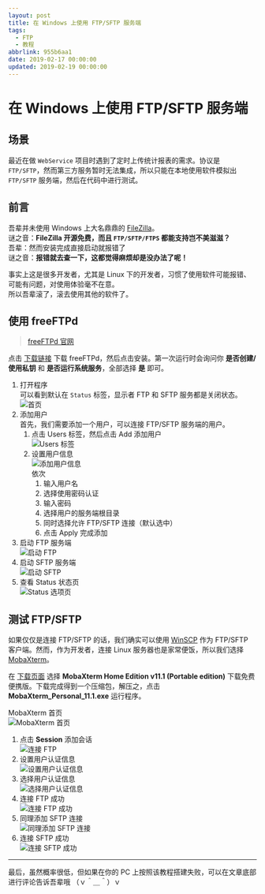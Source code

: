 ```yaml
---
layout: post
title: 在 Windows 上使用 FTP/SFTP 服务端
tags:
  - FTP
  - 教程
abbrlink: 955b6aa1
date: 2019-02-17 00:00:00
updated: 2019-02-19 00:00:00
---
```


# 在 Windows 上使用 FTP/SFTP 服务端

## 场景

最近在做 `WebService` 项目时遇到了定时上传统计报表的需求。协议是 `FTP/SFTP`，然而第三方服务暂时无法集成，所以只能在本地使用软件模拟出 `FTP/SFTP` 服务端，然后在代码中进行测试。

## 前言

吾辈并未使用 Windows 上大名鼎鼎的 [FileZilla](https://filezilla-project.org/)。  
谜之音：**FileZilla 开源免费，而且 `FTP/SFTP/FTPS` 都能支持岂不美滋滋？**  
吾辈：然而安装完成直接启动就报错了  
谜之音：**报错就去查一下，这都觉得麻烦却是没办法了呢！**

事实上这是很多开发者，尤其是 Linux 下的开发者，习惯了使用软件可能报错、可能有问题，对使用体验毫不在意。  
所以吾辈滚了，滚去使用其他的软件了。

## 使用 freeFTPd

> [freeFTPd 官网](http://www.freesshd.com/)

点击 [下载链接](http://www.freesshd.com/freeFTPd.exe) 下载 freeFTPd，然后点击安装。第一次运行时会询问你 **是否创建/使用私钥** 和 **是否运行系统服务**，全部选择 **是** 即可。

1. 打开程序  
   可以看到默认在 `Status` 标签，显示者 FTP 和 SFTP 服务都是关闭状态。
   ![首页](https://cdn.jsdelivr.net/gh/rxliuli/img-bed/20190217213152.png)
2. 添加用户  
   首先，我们需要添加一个用户，可以连接 FTP/SFTP 服务端的用户。
   1. 点击 Users 标签，然后点击 Add 添加用户  
      ![Users 标签](https://cdn.jsdelivr.net/gh/rxliuli/img-bed/20190217213700.png)
   2. 设置用户信息  
      ![添加用户信息](https://cdn.jsdelivr.net/gh/rxliuli/img-bed/20190217214421.png)  
      依次
      1. 输入用户名
      2. 选择使用密码认证
      3. 输入密码
      4. 选择用户的服务端根目录
      5. 同时选择允许 FTP/SFTP 连接（默认选中）
      6. 点击 Apply 完成添加
3. 启动 FTP 服务端  
   ![启动 FTP](https://cdn.jsdelivr.net/gh/rxliuli/img-bed/20190217214719.png)
4. 启动 SFTP 服务端  
   ![启动 SFTP](https://cdn.jsdelivr.net/gh/rxliuli/img-bed/20190217214843.png)
5. 查看 Status 状态页  
   ![Status 选项页](https://cdn.jsdelivr.net/gh/rxliuli/img-bed/20190217214951.png)

## 测试 FTP/SFTP

如果仅仅是连接 FTP/SFTP 的话，我们确实可以使用 [WinSCP](https://winscp.net/) 作为 FTP/SFTP 客户端。然而，作为开发者，连接 Linux 服务器也是家常便饭，所以我们选择 [MobaXterm](https://mobaxterm.mobatek.net/)。

在 [下载页面](https://mobaxterm.mobatek.net/download-home-edition.html) 选择 **MobaXterm Home Edition v11.1 (Portable edition)** 下载免费便携版。下载完成得到一个压缩包，解压之，点击 **MobaXterm_Personal_11.1.exe** 运行程序。

MobaXterm 首页  
![MobaXterm 首页](https://cdn.jsdelivr.net/gh/rxliuli/img-bed/20190217220138.png)

1. 点击 **Session** 添加会话  
   ![连接 FTP](https://cdn.jsdelivr.net/gh/rxliuli/img-bed/20190217220648.png)
2. 设置用户认证信息  
   ![设置用户认证信息](https://cdn.jsdelivr.net/gh/rxliuli/img-bed/20190217220940.png)
3. 选择用户认证信息  
   ![选择用户认证信息](https://cdn.jsdelivr.net/gh/rxliuli/img-bed/20190217221138.png)
4. 连接 FTP 成功  
   ![连接 FTP 成功](https://cdn.jsdelivr.net/gh/rxliuli/img-bed/20190217221321.png)
5. 同理添加 SFTP 连接  
   ![同理添加 SFTP 连接](https://cdn.jsdelivr.net/gh/rxliuli/img-bed/20190217221633.png)
6. 连接 SFTP 成功  
   ![连接 SFTP 成功](https://cdn.jsdelivr.net/gh/rxliuli/img-bed/20190217221801.png)

---

最后，虽然概率很低，但如果在你的 PC 上按照该教程搭建失败，可以在文章底部进行评论告诉吾辈哦 （ｖ＾＿＾）ｖ
